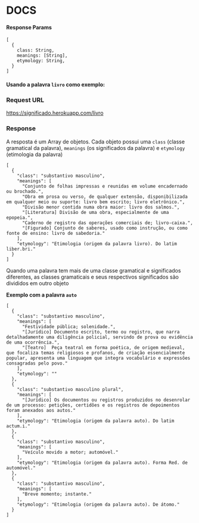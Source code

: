 # DOCS

#### Response Params
```
[
  {
    class: String,
    meanings: [String],
    etymology: String,
  }
]
```

#### Usando a palavra `livro` como exemplo:

### Request URL

https://significado.herokuapp.com/livro

### Response

A resposta é um Array de objetos. Cada objeto possui uma `class` (classe gramatical da palavra),
`meanings` (os significados da palavra) e `etymology` (etimologia da palavra)

```
[
  {
    "class": "substantivo masculino",
    "meanings": [
      "Conjunto de folhas impressas e reunidas em volume encadernado ou brochado.",
      "Obra em prosa ou verso, de qualquer extensão, disponibilizada em qualquer meio ou suporte: livro bem escrito; livro eletrônico.",
      "Divisão menor contida numa obra maior: livro dos salmos.",
      "[Literatura] Divisão de uma obra, especialmente de uma epopeia.",
      "Caderno de registro das operações comerciais de; livro-caixa.",
      "[Figurado] Conjunto de saberes, usado como instrução, ou como fonte de ensino: livro de sabedoria."
    ],
    "etymology": "Etimologia (origem da palavra livro). Do latim liber.bri."
  }
]
``` 

Quando uma palavra tem mais de uma classe gramatical e significados diferentes, as classes gramaticais e seus respectivos significados 
são divididos em outro objeto

**Exemplo com a palavra `auto`**

```
[
  {
    "class": "substantivo masculino",
    "meanings": [
      "Festividade pública; solenidade.",
      "[Jurídico] Documento escrito, termo ou registro, que narra detalhadamente uma diligência policial, servindo de prova ou evidência de uma ocorrência.",
      "[Teatro]  Peça teatral em forma poética, de origem medieval, que focaliza temas religiosos e profanos, de criação essencialmente popular, apresenta uma linguagem que integra vocabulário e expressões consagradas pelo povo."
    ],
    "etymology": ""
  },
  {
    "class": "substantivo masculino plural",
    "meanings": [
      "[Jurídico] Os documentos ou registros produzidos no desenrolar de um processo: petições, certidões e os registros de depoimentos foram anexados aos autos."
    ],
    "etymology": "Etimologia (origem da palavra auto). Do latim actum.i."
  },
  {
    "class": "substantivo masculino",
    "meanings": [
      "Veículo movido a motor; automóvel."
    ],
    "etymology": "Etimologia (origem da palavra auto). Forma Red. de automóvel."
  },
  {
    "class": "substantivo masculino",
    "meanings": [
      "Breve momento; instante."
    ],
    "etymology": "Etimologia (origem da palavra auto). De átomo."
  }
]
```
